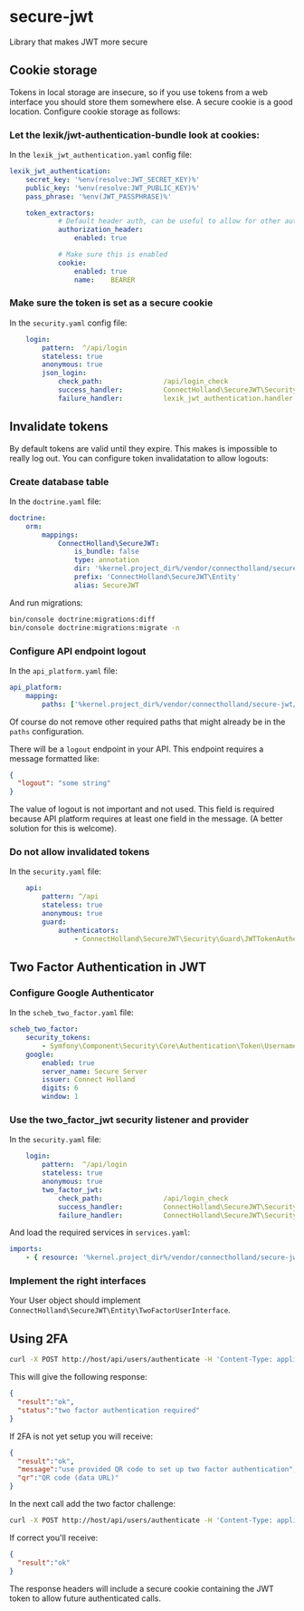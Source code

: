 # secure-jwt
Library that makes JWT more secure

## Cookie storage
Tokens in local storage are insecure, so if you use tokens from a web interface you should store them somewhere else. A secure cookie is a good location. Configure cookie storage as follows:

### Let the lexik/jwt-authentication-bundle look at cookies:

In the `lexik_jwt_authentication.yaml` config file:
```yaml
lexik_jwt_authentication:
    secret_key: '%env(resolve:JWT_SECRET_KEY)%'
    public_key: '%env(resolve:JWT_PUBLIC_KEY)%'
    pass_phrase: '%env(JWT_PASSPHRASE)%'

    token_extractors:
            # Default header auth, can be useful to allow for other auth types (for example /api)
            authorization_header:
                enabled: true

            # Make sure this is enabled
            cookie:
                enabled: true
                name:    BEARER
```

### Make sure the token is set as a secure cookie

In the `security.yaml` config file:
```yaml
    login:
        pattern:  ^/api/login
        stateless: true
        anonymous: true
        json_login:
            check_path:               /api/login_check
            success_handler:          ConnectHolland\SecureJWT\Security\Http\Authentication\AuthenticationSuccessHandler
            failure_handler:          lexik_jwt_authentication.handler.authentication_failure
```

## Invalidate tokens
By default tokens are valid until they expire. This makes is impossible to really log out. You can configure token invalidatation to allow logouts:

### Create database table

In the `doctrine.yaml` file:
```yaml
doctrine:
    orm:
        mappings:
            ConnectHolland\SecureJWT:
                is_bundle: false
                type: annotation
                dir: '%kernel.project_dir%/vendor/connectholland/secure-jwt/src/Entity'
                prefix: 'ConnectHolland\SecureJWT\Entity'
                alias: SecureJWT
```

And run migrations:
```bash
bin/console doctrine:migrations:diff
bin/console doctrine:migrations:migrate -n
```

### Configure API endpoint logout

In the `api_platform.yaml` file:

```yaml
api_platform:
    mapping:
        paths: ['%kernel.project_dir%/vendor/connectholland/secure-jwt/src/Message']
```

Of course do not remove other required paths that might already be in the `paths` configuration.

There will be a `logout` endpoint in your API. This endpoint requires a message formatted like:

```json
{
  "logout": "some string"
}
```

The value of logout is not important and not used. This field is required because API platform requires at least one field in the message. (A better solution for this is welcome).

### Do not allow invalidated tokens

In the `security.yaml` file:

```yaml
    api:
        pattern: ^/api
        stateless: true
        anonymous: true
        guard:
            authenticators:
                - ConnectHolland\SecureJWT\Security\Guard\JWTTokenAuthenticator
```

## Two Factor Authentication in JWT

### Configure Google Authenticator

In the `scheb_two_factor.yaml` file:

```yaml
scheb_two_factor:
    security_tokens:
        - Symfony\Component\Security\Core\Authentication\Token\UsernamePasswordToken
    google:
        enabled: true
        server_name: Secure Server
        issuer: Connect Holland
        digits: 6
        window: 1
```

### Use the two_factor_jwt security listener and provider

In the `security.yaml` file:

```yaml
    login:
        pattern:  ^/api/login
        stateless: true
        anonymous: true        
        two_factor_jwt:
            check_path:               /api/login_check
            success_handler:          ConnectHolland\SecureJWT\Security\Http\Authentication\AuthenticationSuccessHandler
            failure_handler:          ConnectHolland\SecureJWT\Security\Http\Authentication\AuthenticationFailureHandler
```

And load the required services in `services.yaml`:

```yaml
imports:
    - { resource: '%kernel.project_dir%/vendor/connectholland/secure-jwt/config/services.yaml' }
```

### Implement the right interfaces

Your User object should implement `ConnectHolland\SecureJWT\Entity\TwoFactorUserInterface`.

## Using 2FA

```bash
curl -X POST http://host/api/users/authenticate -H 'Content-Type: application/json' -d '{"username": "username", "password": "password"}'
```

This will give the following response:
```json
{
  "result":"ok",
  "status":"two factor authentication required"
}
```

If 2FA is not yet setup you will receive:

```json
{
  "result":"ok",
  "message":"use provided QR code to set up two factor authentication",
  "qr":"QR code (data URL)"
}
```

In the next call add the two factor challenge:

```bash
curl -X POST http://host/api/users/authenticate -H 'Content-Type: application/json' -d '{"username": "username", "password": "password", "challenge": "123456"}'
```

If correct you'll receive:

```json
{
  "result":"ok"
}
```

The response headers will include a secure cookie containing the JWT token to allow future authenticated calls.
